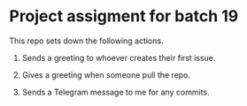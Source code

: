# Project assigment for batch 19

This repo sets down the following actions.

1. Sends a greeting to whoever creates their first issue.
2. Gives a greeting when someone pull the repo.

3. Sends a Telegram message to me for any commits.


